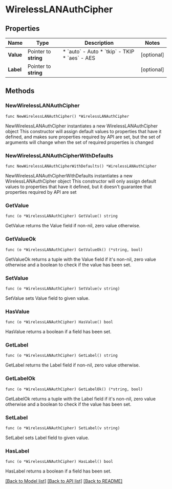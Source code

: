 # WirelessLANAuthCipher

## Properties

Name | Type | Description | Notes
------------ | ------------- | ------------- | -------------
**Value** | Pointer to **string** | * &#x60;auto&#x60; - Auto * &#x60;tkip&#x60; - TKIP * &#x60;aes&#x60; - AES | [optional] 
**Label** | Pointer to **string** |  | [optional] 

## Methods

### NewWirelessLANAuthCipher

`func NewWirelessLANAuthCipher() *WirelessLANAuthCipher`

NewWirelessLANAuthCipher instantiates a new WirelessLANAuthCipher object
This constructor will assign default values to properties that have it defined,
and makes sure properties required by API are set, but the set of arguments
will change when the set of required properties is changed

### NewWirelessLANAuthCipherWithDefaults

`func NewWirelessLANAuthCipherWithDefaults() *WirelessLANAuthCipher`

NewWirelessLANAuthCipherWithDefaults instantiates a new WirelessLANAuthCipher object
This constructor will only assign default values to properties that have it defined,
but it doesn't guarantee that properties required by API are set

### GetValue

`func (o *WirelessLANAuthCipher) GetValue() string`

GetValue returns the Value field if non-nil, zero value otherwise.

### GetValueOk

`func (o *WirelessLANAuthCipher) GetValueOk() (*string, bool)`

GetValueOk returns a tuple with the Value field if it's non-nil, zero value otherwise
and a boolean to check if the value has been set.

### SetValue

`func (o *WirelessLANAuthCipher) SetValue(v string)`

SetValue sets Value field to given value.

### HasValue

`func (o *WirelessLANAuthCipher) HasValue() bool`

HasValue returns a boolean if a field has been set.

### GetLabel

`func (o *WirelessLANAuthCipher) GetLabel() string`

GetLabel returns the Label field if non-nil, zero value otherwise.

### GetLabelOk

`func (o *WirelessLANAuthCipher) GetLabelOk() (*string, bool)`

GetLabelOk returns a tuple with the Label field if it's non-nil, zero value otherwise
and a boolean to check if the value has been set.

### SetLabel

`func (o *WirelessLANAuthCipher) SetLabel(v string)`

SetLabel sets Label field to given value.

### HasLabel

`func (o *WirelessLANAuthCipher) HasLabel() bool`

HasLabel returns a boolean if a field has been set.


[[Back to Model list]](../README.md#documentation-for-models) [[Back to API list]](../README.md#documentation-for-api-endpoints) [[Back to README]](../README.md)


